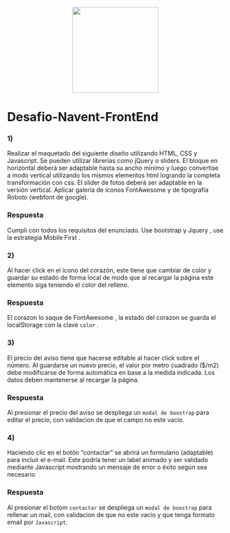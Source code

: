 <p align="center"><img src="http://navent.com/es/wp-content/uploads/Navent-isologo.svg" width=200px></p>

# Desafio-Navent-FrontEnd

### 1)
 Realizar el maquetado del siguiente diseño utilizando HTML, CSS y Javascript. Se pueden utilizar librerias como jQuery o sliders.
El bloque en horizontal deberá ser adaptable hasta su ancho mínimo y luego convertise a modo vertical utilizando los mismos elementos
html logrando la completa transformación con css.
El slider de fotos deberá ser adaptable en la versión vertical.
Aplicar galería de íconos FontAwesome y de tipografía Roboto (webfont de google).
### Respuesta
Cumpli con todos los requisitos del enunciado. Use bootstrap y Jquery , use la estrategia Mobile First .

### 2)
Al hacer click en el ícono del corazón, este tiene que cambiar de color y guardar su estado de forma local de modo que al recargar la
página este elemento siga teniendo el color del relleno.
### Respuesta
El corazon lo saque de FontAwesome , la estado del corazon se guarda el localStorage con la clave `color` .

### 3)
 El precio del aviso tiene que hacerse editable al hacer click sobre el número. Al guardarse un nuevo precio, el valor por metro cuadrado
($/m2) debe modificarse de forma automática en base a la medida indicada. Los datos deben mantenerse al recargar la página.
### Respuesta
Al presionar el precio del aviso se despliega un `modal de boostrap` para editar el precio, con validacion de que el campo no este vacio.

### 4)
Haciendo clic en el botón “contactar” se abrirá un formulario (adaptable) para incluir el e-mail. Este podría tener un label animado y
ser validado mediante Javascript mostrando un mensaje de error o éxito según sea necesario
### Respuesta
Al presionar el botom `contactar` se  despliega un `modal de boostrap` para rellenar un mail, con validacion de que no este vacio y que tenga formato email por `Javascript`.
